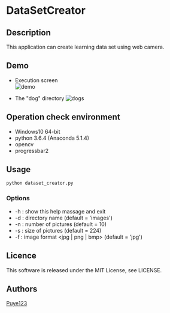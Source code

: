 # DataSetCreator

## Description
This application can create learning data set using web camera.

## Demo
* Execution screen  
![demo](https://user-images.githubusercontent.com/32557553/44408415-4b801800-a59b-11e8-8166-395dc356069c.gif)

* The "dog" directory
![dogs](https://user-images.githubusercontent.com/32557553/44408544-8c782c80-a59b-11e8-9d59-177c3547a57c.png)

## Operation check environment
* Windows10 64-bit
* python 3.6.4 (Anaconda 5.1.4)
* opencv
* progressbar2

## Usage
```
python dataset_creator.py
```

### Options
* -h : show this help massage and exit
* -d : directory name (default = 'images')
* -n : number of pictures (default = 10)
* -s : size of pictures (default = 224)
* -f : image format <jpg | png | bmp>  (default = 'jpg')

## Licence
This software is released under the MIT License, see LICENSE.

## Authors
[Puye123](https://github.com/Puye123)
